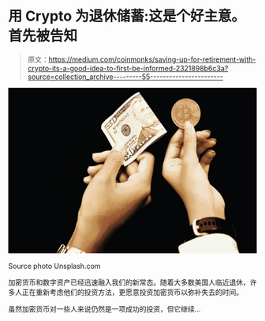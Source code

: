 # 用 Crypto 为退休储蓄:这是个好主意。首先被告知

> 原文：<https://medium.com/coinmonks/saving-up-for-retirement-with-crypto-its-a-good-idea-to-first-be-informed-2321898b6c3a?source=collection_archive---------55----------------------->

![](img/80e32a29d2a17645c6d2b57adc4ecac7.png)

Source photo Unsplash.com

加密货币和数字资产已经迅速融入我们的新常态。随着大多数美国人临近退休，许多人正在重新考虑他们的投资方法，更愿意投资加密货币以弥补失去的时间。

虽然加密货币对一些人来说仍然是一项成功的投资，但它继续…